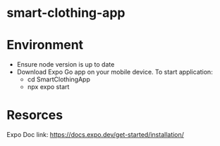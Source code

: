 # smart-clothing-app
# Environment
- Ensure node version is up to date
- Download Expo Go app on your mobile device.
To start application: 
    - cd SmartClothingApp
    - npx expo start
# Resorces
 Expo Doc link: https://docs.expo.dev/get-started/installation/
